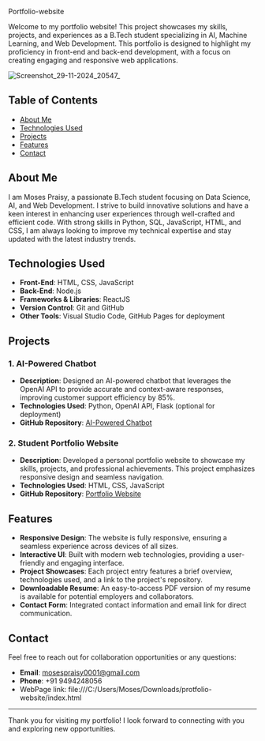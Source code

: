 Portfolio-website

Welcome to my portfolio website! This project showcases my skills, projects, and experiences as a B.Tech student specializing in AI, Machine Learning, and Web Development. This portfolio is designed to highlight my proficiency in front-end and back-end development, with a focus on creating engaging and responsive web applications.


![Screenshot_29-11-2024_20547_](https://github.com/user-attachments/assets/908adefc-50d1-4fb1-9f14-d730d78ee965)


## Table of Contents
- [About Me](#about-me)
- [Technologies Used](#technologies-used)
- [Projects](#projects)
- [Features](#features)
- [Contact](#contact)

## About Me
I am Moses Praisy, a passionate B.Tech student focusing on Data Science, AI, and Web Development. I strive to build innovative solutions and have a keen interest in enhancing user experiences through well-crafted and efficient code. With strong skills in Python, SQL, JavaScript, HTML, and CSS, I am always looking to improve my technical expertise and stay updated with the latest industry trends.

## Technologies Used
- **Front-End**: HTML, CSS, JavaScript
- **Back-End**: Node.js
- **Frameworks & Libraries**: ReactJS
- **Version Control**: Git and GitHub
- **Other Tools**: Visual Studio Code, GitHub Pages for deployment

## Projects

### 1. **AI-Powered Chatbot**
- **Description**: Designed an AI-powered chatbot that leverages the OpenAI API to provide accurate and context-aware responses, improving customer support efficiency by 85%.
- **Technologies Used**: Python, OpenAI API, Flask (optional for deployment)
- **GitHub Repository**: [AI-Powered Chatbot]([https://github.com/yourusername/gpt-4o-chatbot](https://github.com/Moses02git))

### 2. **Student Portfolio Website**
- **Description**: Developed a personal portfolio website to showcase my skills, projects, and professional achievements. This project emphasizes responsive design and seamless navigation.
- **Technologies Used**: HTML, CSS, JavaScript
- **GitHub Repository**: [Portfolio Website]([https://github.com/Moses02git])

## Features
- **Responsive Design**: The website is fully responsive, ensuring a seamless experience across devices of all sizes.
- **Interactive UI**: Built with modern web technologies, providing a user-friendly and engaging interface.
- **Project Showcases**: Each project entry features a brief overview, technologies used, and a link to the project's repository.
- **Downloadable Resume**: An easy-to-access PDF version of my resume is available for potential employers and collaborators.
- **Contact Form**: Integrated contact information and email link for direct communication.

## Contact
Feel free to reach out for collaboration opportunities or any questions:

- **Email**: [mosespraisy0001@gmail.com](mailto:mosespraisy0001@gmail.com)
- **Phone**: +91 9494248056
- WebPage link: file:///C:/Users/Moses/Downloads/protfolio-website/index.html
---

Thank you for visiting my portfolio! I look forward to connecting with you and exploring new opportunities.
